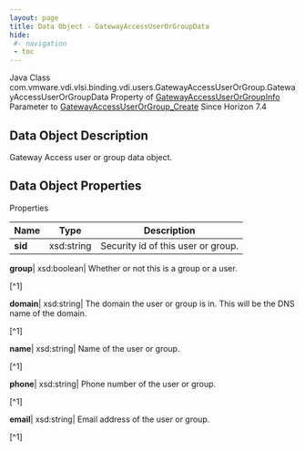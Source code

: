 ```yaml
---
layout: page
title: Data Object - GatewayAccessUserOrGroupData
hide:
 #- navigation
 - toc
---
```






Java Class
    com.vmware.vdi.vlsi.binding.vdi.users.GatewayAccessUserOrGroup.GatewayAccessUserOrGroupData
Property of
     [GatewayAccessUserOrGroupInfo](vdi.users.GatewayAccessUserOrGroup.GatewayAccessUserOrGroupInfo.md#field_detail)
Parameter to
     [GatewayAccessUserOrGroup_Create](vdi.users.GatewayAccessUserOrGroup.md#create)
Since 
    Horizon 7.4

## Data Object Description 

Gateway Access user or group data object. 

## Data Object Properties

Properties

Name |  Type |  Description   
---|---|---  
**sid**|  xsd:string|  Security id of this user or group.   
  
**group**|  xsd:boolean|  Whether or not this is a group or a user.   


[^1]

  
**domain**|  xsd:string|  The domain the user or group is in. This will be the DNS name of the domain.   


[^1]

  
**name**|  xsd:string|  Name of the user or group.   


[^1]

  
**phone**|  xsd:string|  Phone number of the user or group.   


[^1]

  
**email**|  xsd:string|  Email address of the user or group.   


[^1]

  
  

  

